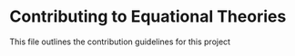 # Contributing to Equational Theories
This file outlines the contribution guidelines for this project
